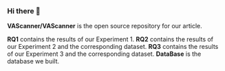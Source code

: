 ### Hi there 👋

**VAScanner/VAScanner** is the open source repository for our article.

**RQ1** contains the results of our Experiment 1.
**RQ2** contains the results of our Experiment 2 and the corresponding dataset.
**RQ3** contains the results of our Experiment 3 and the corresponding dataset.
**DataBase** is the database we built.

